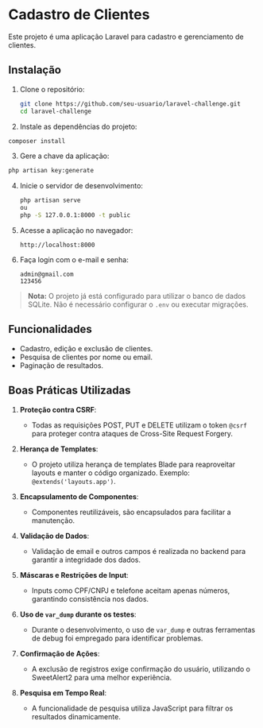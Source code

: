 # Cadastro de Clientes

Este projeto é uma aplicação Laravel para cadastro e gerenciamento de clientes.

## Instalação

1. Clone o repositório:
   ```bash
   git clone https://github.com/seu-usuario/laravel-challenge.git
   cd laravel-challenge
   ```

2. Instale as dependências do projeto:
  ```bash
  composer install
  ```
3. Gere a chave da aplicação:
``` bash
php artisan key:generate
```
4. Inicie o servidor de desenvolvimento:
   ```bash
   php artisan serve 
   ou
   php -S 127.0.0.1:8000 -t public
   ```

5. Acesse a aplicação no navegador:
   ```
   http://localhost:8000
   ```

6. Faça login com o e-mail e senha:
   ```
   admin@gmail.com
   123456
   ```

> **Nota:** O projeto já está configurado para utilizar o banco de dados SQLite. Não é necessário configurar o `.env` ou executar migrações.

## Funcionalidades

- Cadastro, edição e exclusão de clientes.
- Pesquisa de clientes por nome ou email.
- Paginação de resultados.

## Boas Práticas Utilizadas

1. **Proteção contra CSRF**:
   - Todas as requisições POST, PUT e DELETE utilizam o token `@csrf` para proteger contra ataques de Cross-Site Request Forgery.

2. **Herança de Templates**:
   - O projeto utiliza herança de templates Blade para reaproveitar layouts e manter o código organizado. Exemplo: `@extends('layouts.app')`.

3. **Encapsulamento de Componentes**:
   - Componentes reutilizáveis, são encapsulados para facilitar a manutenção.

4. **Validação de Dados**:
   - Validação de email e outros campos é realizada no backend para garantir a integridade dos dados.

5. **Máscaras e Restrições de Input**:
   - Inputs como CPF/CNPJ e telefone aceitam apenas números, garantindo consistência nos dados.

6. **Uso de `var_dump` durante os testes**:
   - Durante o desenvolvimento, o uso de `var_dump` e outras ferramentas de debug foi empregado para identificar problemas.

7. **Confirmação de Ações**:
   - A exclusão de registros exige confirmação do usuário, utilizando o SweetAlert2 para uma melhor experiência.

8. **Pesquisa em Tempo Real**:
   - A funcionalidade de pesquisa utiliza JavaScript para filtrar os resultados dinamicamente.
